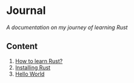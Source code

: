 # Journal

_A documentation on my journey of learning Rust_

## Content

1. [How to learn Rust?](./1.0%20How%20to%20learn%20Rust.md)
2. [Installing Rust](../book/1.1%20Installation.md)
3. [Hello World](../book/1.2%20Hello%20World.md)
